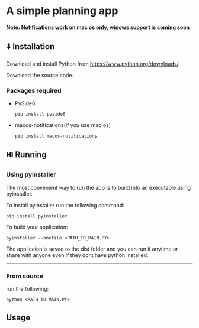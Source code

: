 # A simple planning app

**Note: Notifications work on mac os only, winows support is coming soon**

## ⬇️ Installation

Download and install Python from https://www.python.org/downloads/.

Download the source code.

### Packages required

+ PySide6
  ```
  pip install pyside6
  ```
+ macos-notifications(If you use mac os)
  ```
  pip install macos-notifications
  ```

## ⏯️ Running

### Using pyinstaller

The most convenient way to run the app is to build into an executable using pyinstaller.

To install pyinstaller run the following command:

```
pip install pyinstaller
```

To build your application:

```
pyinstaller --onefile <PATH_TO_MAIN.PY>
```

The applicaion is saved to the dist folder and you can run it anytime or share with anyone even if they dont have python installed.
____
### From source

run the following:

```python <PATH TO MAIN.PY>```

## Usage






